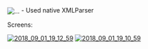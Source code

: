 
<img align="center" src="https://preview.ibb.co/bGWN7z/back.png" alt="...">
- Used native XMLParser

Screens:


<a href="https://ibb.co/dCqJEe"><img src="https://image.ibb.co/gdSb0K/2018_09_01_19_12_59.png" alt="2018_09_01_19_12_59" border="0"></a>
<a href="https://ibb.co/cONyEe"><img src="https://preview.ibb.co/ifiS7z/2018_09_01_19_10_59.png" alt="2018_09_01_19_10_59" border="0"></a>
